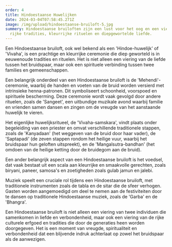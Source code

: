 ```yaml
---
order: 4
title: Hindoestaanse Huwelijken
date: 2024-03-04T07:58:45.271Z
image: /img/upload/hindoestaanse-bruiloft-5.jpg
summery: Hindoestaanse bruiloften zijn een lust voor het oog en een viering van
  rijke tradities, kleurrijke rituelen en diepgewortelde liefde.
---
```

Een Hindoestaanse bruiloft, ook wel bekend als een 'Hindoe-huwelijk' of 'Vivaha', is een prachtige en kleurrijke ceremonie die diep geworteld is in eeuwenoude tradities en rituelen. Het is niet alleen een viering van de liefde tussen het bruidspaar, maar ook een spirituele verbinding tussen twee families en gemeenschappen.

Een belangrijk onderdeel van een Hindoestaanse bruiloft is de 'Mehendi'-ceremonie, waarbij de handen en voeten van de bruid worden versierd met intrinsieke henna-patronen. Dit symboliseert schoonheid, voorspoed en spirituele bescherming. Deze ceremonie wordt vaak gevolgd door andere rituelen, zoals de 'Sangeet', een uitbundige muzikale avond waarbij familie en vrienden samen dansen en zingen om de vreugde van het aanstaande huwelijk te vieren.

Het eigenlijke huwelijksritueel, de 'Vivaha-samskara', vindt plaats onder begeleiding van een priester en omvat verschillende traditionele stappen, zoals de 'Kanyadaan' (het weggeven van de bruid door haar vader), de 'Saptapadi' (de zeven stappen rondom het heilige vuur, waarbij het bruidspaar hun geloften uitspreekt), en de 'Mangalsutra-bandhan' (het omdoen van de heilige ketting door de bruidegom aan de bruid).

Een ander belangrijk aspect van een Hindoestaanse bruiloft is het voedsel, dat vaak bestaat uit een scala aan kleurrijke en smaakvolle gerechten, zoals biryani, paneer, samosa's en zoetigheden zoals gulab jamun en jalebi.

Muziek speelt een cruciale rol tijdens een Hindoestaanse bruiloft, met traditionele instrumenten zoals de tabla en de sitar die de sfeer verhogen. Gasten worden aangemoedigd om deel te nemen aan de festiviteiten door te dansen op traditionele Hindoestaanse muziek, zoals de 'Garba' en de 'Bhangra'.

Een Hindoestaanse bruiloft is niet alleen een viering van twee individuen die samenkomen in liefde en verbondenheid, maar ook een viering van de rijke culturele erfgoed en tradities die door de generaties heen worden doorgegeven. Het is een moment van vreugde, spiritualiteit en verbondenheid dat een blijvende indruk achterlaat op zowel het bruidspaar als de aanwezigen.